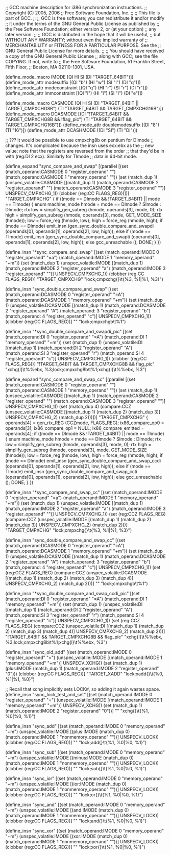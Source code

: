 ;; GCC machine description for i386 synchronization instructions.
;; Copyright (C) 2005, 2006
;; Free Software Foundation, Inc.
;;
;; This file is part of GCC.
;;
;; GCC is free software; you can redistribute it and/or modify
;; it under the terms of the GNU General Public License as published by
;; the Free Software Foundation; either version 2, or (at your option)
;; any later version.
;;
;; GCC is distributed in the hope that it will be useful,
;; but WITHOUT ANY WARRANTY; without even the implied warranty of
;; MERCHANTABILITY or FITNESS FOR A PARTICULAR PURPOSE.  See the
;; GNU General Public License for more details.
;;
;; You should have received a copy of the GNU General Public License
;; along with GCC; see the file COPYING.  If not, write to
;; the Free Software Foundation, 51 Franklin Street, Fifth Floor,
;; Boston, MA 02110-1301, USA.

(define_mode_macro IMODE [QI HI SI (DI "TARGET_64BIT")])
(define_mode_attr modesuffix [(QI "b") (HI "w") (SI "l") (DI "q")])
(define_mode_attr modeconstraint [(QI "q") (HI "r") (SI "r") (DI "r")])
(define_mode_attr immconstraint [(QI "i") (HI "i") (SI "i") (DI "e")])

(define_mode_macro CASMODE [QI HI SI (DI "TARGET_64BIT || TARGET_CMPXCHG8B")
			   (TI "TARGET_64BIT && TARGET_CMPXCHG16B")])
(define_mode_macro DCASMODE
  [(DI "!TARGET_64BIT && TARGET_CMPXCHG8B && !flag_pic")
   (TI "TARGET_64BIT && TARGET_CMPXCHG16B")])
(define_mode_attr doublemodesuffix [(DI "8") (TI "16")])
(define_mode_attr DCASHMODE [(DI "SI") (TI "DI")])

;; ??? It would be possible to use cmpxchg8b on pentium for DImode
;; changes.  It's complicated because the insn uses ecx:ebx as the
;; new value; note that the registers are reversed from the order
;; that they'd be in with (reg:DI 2 ecx).  Similarly for TImode 
;; data in 64-bit mode.

(define_expand "sync_compare_and_swap<mode>"
  [(parallel
    [(set (match_operand:CASMODE 0 "register_operand" "")
	  (match_operand:CASMODE 1 "memory_operand" ""))
     (set (match_dup 1)
	  (unspec_volatile:CASMODE
	    [(match_dup 1)
	     (match_operand:CASMODE 2 "register_operand" "")
	     (match_operand:CASMODE 3 "register_operand" "")]
	    UNSPECV_CMPXCHG_1))
     (clobber (reg:CC FLAGS_REG))])]
  "TARGET_CMPXCHG"
{
  if ((<MODE>mode == DImode && !TARGET_64BIT) || <MODE>mode == TImode)
    {
      enum machine_mode hmode = <MODE>mode == DImode ? SImode : DImode;
      rtx low = simplify_gen_subreg (hmode, operands[3], <MODE>mode, 0);
      rtx high = simplify_gen_subreg (hmode, operands[3], <MODE>mode,
				      GET_MODE_SIZE (hmode));
      low = force_reg (hmode, low);
      high = force_reg (hmode, high);
      if (<MODE>mode == DImode)
	emit_insn (gen_sync_double_compare_and_swapdi
		   (operands[0], operands[1], operands[2], low, high));
      else if (<MODE>mode == TImode)
	emit_insn (gen_sync_double_compare_and_swapti
		   (operands[0], operands[1], operands[2], low, high));
      else
	gcc_unreachable ();
      DONE;
    }
})

(define_insn "*sync_compare_and_swap<mode>"
  [(set (match_operand:IMODE 0 "register_operand" "=a")
	(match_operand:IMODE 1 "memory_operand" "+m"))
   (set (match_dup 1)
	(unspec_volatile:IMODE
	  [(match_dup 1)
	   (match_operand:IMODE 2 "register_operand" "a")
	   (match_operand:IMODE 3 "register_operand" "<modeconstraint>")]
	  UNSPECV_CMPXCHG_1))
   (clobber (reg:CC FLAGS_REG))]
  "TARGET_CMPXCHG"
  "lock\;cmpxchg{<modesuffix>}\t{%3, %1|%1, %3}")

(define_insn "sync_double_compare_and_swap<mode>"
  [(set (match_operand:DCASMODE 0 "register_operand" "=A")
	(match_operand:DCASMODE 1 "memory_operand" "+m"))
   (set (match_dup 1)
	(unspec_volatile:DCASMODE
	  [(match_dup 1)
	   (match_operand:DCASMODE 2 "register_operand" "A")
	   (match_operand:<DCASHMODE> 3 "register_operand" "b")
	   (match_operand:<DCASHMODE> 4 "register_operand" "c")]
	  UNSPECV_CMPXCHG_1))
   (clobber (reg:CC FLAGS_REG))]
  ""
  "lock\;cmpxchg<doublemodesuffix>b\t%1")

(define_insn "*sync_double_compare_and_swapdi_pic"
  [(set (match_operand:DI 0 "register_operand" "=A")
	(match_operand:DI 1 "memory_operand" "+m"))
   (set (match_dup 1)
	(unspec_volatile:DI
	  [(match_dup 1)
	   (match_operand:DI 2 "register_operand" "A")
	   (match_operand:SI 3 "register_operand" "r")
	   (match_operand:SI 4 "register_operand" "c")]
	  UNSPECV_CMPXCHG_1))
   (clobber (reg:CC FLAGS_REG))]
  "!TARGET_64BIT && TARGET_CMPXCHG8B && flag_pic"
  "xchg{l}\t%%ebx, %3\;lock\;cmpxchg8b\t%1\;xchg{l}\t%%ebx, %3")

(define_expand "sync_compare_and_swap_cc<mode>"
  [(parallel
    [(set (match_operand:CASMODE 0 "register_operand" "")
	  (match_operand:CASMODE 1 "memory_operand" ""))
     (set (match_dup 1)
	  (unspec_volatile:CASMODE
	    [(match_dup 1)
	     (match_operand:CASMODE 2 "register_operand" "")
	     (match_operand:CASMODE 3 "register_operand" "")]
	    UNSPECV_CMPXCHG_1))
     (set (match_dup 4)
	  (compare:CCZ
	    (unspec_volatile:CASMODE
	      [(match_dup 1) (match_dup 2) (match_dup 3)] UNSPECV_CMPXCHG_2)
	    (match_dup 2)))])]
  "TARGET_CMPXCHG"
{
  operands[4] = gen_rtx_REG (CCZmode, FLAGS_REG);
  ix86_compare_op0 = operands[3];
  ix86_compare_op1 = NULL;
  ix86_compare_emitted = operands[4];
  if ((<MODE>mode == DImode && !TARGET_64BIT) || <MODE>mode == TImode)
    {
      enum machine_mode hmode = <MODE>mode == DImode ? SImode : DImode;
      rtx low = simplify_gen_subreg (hmode, operands[3], <MODE>mode, 0);
      rtx high = simplify_gen_subreg (hmode, operands[3], <MODE>mode,
				      GET_MODE_SIZE (hmode));
      low = force_reg (hmode, low);
      high = force_reg (hmode, high);
      if (<MODE>mode == DImode)
	emit_insn (gen_sync_double_compare_and_swap_ccdi
		   (operands[0], operands[1], operands[2], low, high));
      else if (<MODE>mode == TImode)
	emit_insn (gen_sync_double_compare_and_swap_ccti
		   (operands[0], operands[1], operands[2], low, high));
      else
	gcc_unreachable ();
      DONE;
    }
})

(define_insn "*sync_compare_and_swap_cc<mode>"
  [(set (match_operand:IMODE 0 "register_operand" "=a")
	(match_operand:IMODE 1 "memory_operand" "+m"))
   (set (match_dup 1)
	(unspec_volatile:IMODE
	  [(match_dup 1)
	   (match_operand:IMODE 2 "register_operand" "a")
	   (match_operand:IMODE 3 "register_operand" "<modeconstraint>")]
	  UNSPECV_CMPXCHG_1))
   (set (reg:CCZ FLAGS_REG)
	(compare:CCZ
	  (unspec_volatile:IMODE
	    [(match_dup 1) (match_dup 2) (match_dup 3)] UNSPECV_CMPXCHG_2)
	  (match_dup 2)))]
  "TARGET_CMPXCHG"
  "lock\;cmpxchg{<modesuffix>}\t{%3, %1|%1, %3}")

(define_insn "sync_double_compare_and_swap_cc<mode>"
  [(set (match_operand:DCASMODE 0 "register_operand" "=A")
	(match_operand:DCASMODE 1 "memory_operand" "+m"))
   (set (match_dup 1)
	(unspec_volatile:DCASMODE
	  [(match_dup 1)
	   (match_operand:DCASMODE 2 "register_operand" "A")
	   (match_operand:<DCASHMODE> 3 "register_operand" "b")
	   (match_operand:<DCASHMODE> 4 "register_operand" "c")]
	  UNSPECV_CMPXCHG_1))
   (set (reg:CCZ FLAGS_REG)
	(compare:CCZ
	  (unspec_volatile:DCASMODE
	    [(match_dup 1) (match_dup 2) (match_dup 3) (match_dup 4)]
	    UNSPECV_CMPXCHG_2)
	  (match_dup 2)))]
  ""
  "lock\;cmpxchg<doublemodesuffix>b\t%1")

(define_insn "*sync_double_compare_and_swap_ccdi_pic"
  [(set (match_operand:DI 0 "register_operand" "=A")
	(match_operand:DI 1 "memory_operand" "+m"))
   (set (match_dup 1)
	(unspec_volatile:DI
	  [(match_dup 1)
	   (match_operand:DI 2 "register_operand" "A")
	   (match_operand:SI 3 "register_operand" "r")
	   (match_operand:SI 4 "register_operand" "c")]
	  UNSPECV_CMPXCHG_1))
   (set (reg:CCZ FLAGS_REG)
	(compare:CCZ
	  (unspec_volatile:DI
	    [(match_dup 1) (match_dup 2) (match_dup 3) (match_dup 4)]
	    UNSPECV_CMPXCHG_2)
	  (match_dup 2)))]
  "!TARGET_64BIT && TARGET_CMPXCHG8B && flag_pic"
  "xchg{l}\t%%ebx, %3\;lock\;cmpxchg8b\t%1\;xchg{l}\t%%ebx, %3")

(define_insn "sync_old_add<mode>"
  [(set (match_operand:IMODE 0 "register_operand" "=<modeconstraint>")
	(unspec_volatile:IMODE
	  [(match_operand:IMODE 1 "memory_operand" "+m")] UNSPECV_XCHG))
   (set (match_dup 1)
	(plus:IMODE (match_dup 1)
		    (match_operand:IMODE 2 "register_operand" "0")))
   (clobber (reg:CC FLAGS_REG))]
  "TARGET_XADD"
  "lock\;xadd{<modesuffix>}\t{%0, %1|%1, %0}")

;; Recall that xchg implicitly sets LOCK#, so adding it again wastes space.
(define_insn "sync_lock_test_and_set<mode>"
  [(set (match_operand:IMODE 0 "register_operand" "=<modeconstraint>")
	(unspec_volatile:IMODE
	  [(match_operand:IMODE 1 "memory_operand" "+m")] UNSPECV_XCHG))
   (set (match_dup 1)
	(match_operand:IMODE 2 "register_operand" "0"))]
  ""
  "xchg{<modesuffix>}\t{%1, %0|%0, %1}")

(define_insn "sync_add<mode>"
  [(set (match_operand:IMODE 0 "memory_operand" "+m")
	(unspec_volatile:IMODE
	  [(plus:IMODE (match_dup 0)
	     (match_operand:IMODE 1 "nonmemory_operand" "<modeconstraint><immconstraint>"))]
	  UNSPECV_LOCK))
   (clobber (reg:CC FLAGS_REG))]
  ""
  "lock\;add{<modesuffix>}\t{%1, %0|%0, %1}")

(define_insn "sync_sub<mode>"
  [(set (match_operand:IMODE 0 "memory_operand" "+m")
	(unspec_volatile:IMODE
	  [(minus:IMODE (match_dup 0)
	     (match_operand:IMODE 1 "nonmemory_operand" "<modeconstraint><immconstraint>"))]
	  UNSPECV_LOCK))
   (clobber (reg:CC FLAGS_REG))]
  ""
  "lock\;sub{<modesuffix>}\t{%1, %0|%0, %1}")

(define_insn "sync_ior<mode>"
  [(set (match_operand:IMODE 0 "memory_operand" "+m")
	(unspec_volatile:IMODE
	  [(ior:IMODE (match_dup 0)
	     (match_operand:IMODE 1 "nonmemory_operand" "<modeconstraint><immconstraint>"))]
	  UNSPECV_LOCK))
   (clobber (reg:CC FLAGS_REG))]
  ""
  "lock\;or{<modesuffix>}\t{%1, %0|%0, %1}")

(define_insn "sync_and<mode>"
  [(set (match_operand:IMODE 0 "memory_operand" "+m")
	(unspec_volatile:IMODE
	  [(and:IMODE (match_dup 0)
	     (match_operand:IMODE 1 "nonmemory_operand" "<modeconstraint><immconstraint>"))]
	  UNSPECV_LOCK))
   (clobber (reg:CC FLAGS_REG))]
  ""
  "lock\;and{<modesuffix>}\t{%1, %0|%0, %1}")

(define_insn "sync_xor<mode>"
  [(set (match_operand:IMODE 0 "memory_operand" "+m")
	(unspec_volatile:IMODE
	  [(xor:IMODE (match_dup 0)
	     (match_operand:IMODE 1 "nonmemory_operand" "<modeconstraint><immconstraint>"))]
	  UNSPECV_LOCK))
   (clobber (reg:CC FLAGS_REG))]
  ""
  "lock\;xor{<modesuffix>}\t{%1, %0|%0, %1}")
